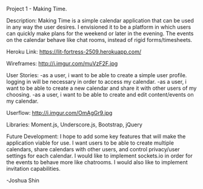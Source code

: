 Project 1 - Making Time.

Description: Making Time is a simple calendar application that can be used in any way the user desires. I envisioned it to be a platform in which users can quickly make plans for the weekend or later in the evening. The events on the calendar behave like chat rooms, instead of rigid forms/timesheets.


Heroku Link: https://lit-fortress-2509.herokuapp.com/

Wireframes: http://i.imgur.com/muVzF2F.jpg

User Stories:
    -as a user, i want to be able to create a simple user profile. logging in will be necessary in order to access my calendar.
    -as a user, i want to be able to create a new calendar and share it with other users of my choosing.
    -as a user, i want to be able to create and edit content/events on my calendar.

Userflow: http://i.imgur.com/OmAgGr9.jpg

Libraries: Moment.js, Underscore.js, Bootstrap, jQuery

Future Development: I hope to add some key features that will make the application viable for use. I want users to be able to create multiple calendars, share calendars with other users, and control privacy/user settings for each calendar. I would like to implement sockets.io in order for the events to behave more like chatrooms. I would also like to implement invitation capabilities. 

-Joshua Shin
